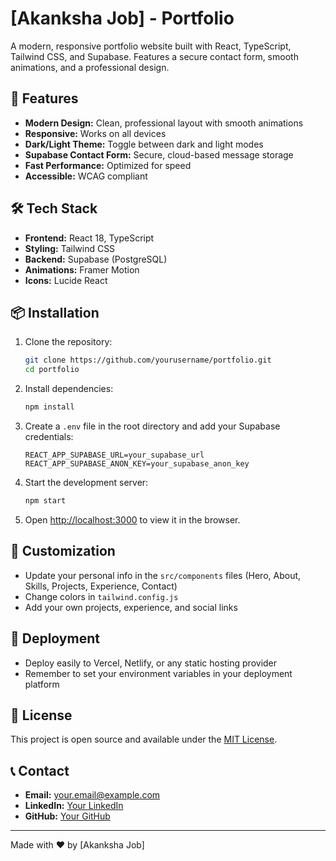 # [Akanksha Job] - Portfolio

A modern, responsive portfolio website built with React, TypeScript, Tailwind CSS, and Supabase. Features a secure contact form, smooth animations, and a professional design.

## 🚀 Features

- **Modern Design:** Clean, professional layout with smooth animations
- **Responsive:** Works on all devices
- **Dark/Light Theme:** Toggle between dark and light modes
- **Supabase Contact Form:** Secure, cloud-based message storage
- **Fast Performance:** Optimized for speed
- **Accessible:** WCAG compliant

## 🛠️ Tech Stack

- **Frontend:** React 18, TypeScript
- **Styling:** Tailwind CSS
- **Backend:** Supabase (PostgreSQL)
- **Animations:** Framer Motion
- **Icons:** Lucide React

## 📦 Installation

1. Clone the repository:
   ```bash
   git clone https://github.com/yourusername/portfolio.git
   cd portfolio
   ```
2. Install dependencies:
   ```bash
   npm install
   ```
3. Create a `.env` file in the root directory and add your Supabase credentials:
   ```env
   REACT_APP_SUPABASE_URL=your_supabase_url
   REACT_APP_SUPABASE_ANON_KEY=your_supabase_anon_key
   ```
4. Start the development server:
   ```bash
   npm start
   ```
5. Open [http://localhost:3000](http://localhost:3000) to view it in the browser.

## 🎨 Customization

- Update your personal info in the `src/components` files (Hero, About, Skills, Projects, Experience, Contact)
- Change colors in `tailwind.config.js`
- Add your own projects, experience, and social links

## 🚀 Deployment

- Deploy easily to Vercel, Netlify, or any static hosting provider
- Remember to set your environment variables in your deployment platform

## 📄 License

This project is open source and available under the [MIT License](LICENSE).

## 📞 Contact

- **Email:** your.email@example.com
- **LinkedIn:** [Your LinkedIn](https://linkedin.com/in/yourusername)
- **GitHub:** [Your GitHub](https://github.com/yourusername)

---

Made with ❤️ by [Akanksha Job]
